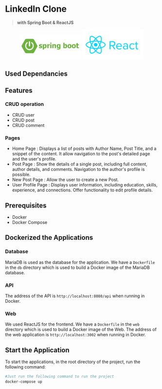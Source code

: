 # LinkedIn Clone
>**with Spring Boot & ReactJS**

<p align="center">
<img src="https://github.com/haroldraj/linkedin_clone/blob/main/assets//logo-spring-boot.png" alt="Spring Boot" width="40%" height="40%"/> 
  <img src="https://github.com/haroldraj/linkedin_clone/blob/main/assets//logo-react-js.png" alt="ReactJS" width="40%" height="40%"/> 
</p>

## Used Dependancies

## Features 

### CRUD operation 
- CRUD user
- CRUD post
- CRUD comment

### Pages 

- Home Page :
Displays a list of posts with Author Name, Post Title, and a snippet of the content. It allow navigation to the post's detailed page and the user's profile.
- Post Page : 
Show the details of a single post, including full content, author details, and comments. Navigation to the author's profile is possible.
- New Post Page : 
Allow the user to create a new Post.
- User Profile Page : 
Displays user information, including education, skills, experience, and connections. Offer functionality to edit profile details.

## Prerequisites

- Docker
- Docker Compose

## Dockerized the Applications

### Database

MariaDB is used as the database for the application. We have a `Dockerfile` in the `db` directory which is used to build a Docker image of the MariaDB database.

### API

The address of the API is `http://localhost:8080/api` when running in Docker.

### Web
We used ReactJS for the frontend. We have a `Dockerfile` in the `web` directory which is used to build a Docker image of the Web. 
The address of the web application is `http://localhost:3002` when running in Docker.

## Start the Application

To start the applications, in the root directory of the project, run the following command:

```bash
#Just run the following command to run the project
docker-compose up

```


